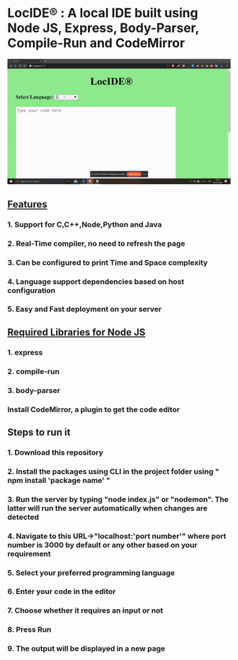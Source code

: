 <h1>LocIDE® : A local IDE built using Node JS, Express, Body-Parser, Compile-Run and CodeMirror </h1>

![join1](https://github.com/ShankarNarayananS/LocIDE/blob/master/LocIDE-1.gif)

<h2><ins>Features</ins></h2>
<h3>1. Support for C,C++,Node,Python and Java </h3>
<h3>2. Real-Time compiler, no need to refresh the page </h3>
<h3>3. Can be configured to print Time and Space complexity </h3>
<h3>4. Language support dependencies based on host configuration </h3>
<h3>5. Easy and Fast deployment on your server </h3>

<h2><ins> Required Libraries for Node JS </ins></h2>
<h3>1. express </h3>
<h3>2. compile-run </h3>
<h3>3. body-parser </h3>

<h3> Install CodeMirror, a plugin to get the code editor </h3>




<h2> Steps to run it </h2>
<h3>1. Download this repository  </h3>
<h3>2. Install the packages using CLI in the project folder using " npm install 'package name' " </h3>
<h3>3. Run the server by typing "node index.js" or "nodemon". The latter will run the server automatically when changes are detected </h3>
<h3>4. Navigate to this URL->"localhost:'port number'" where port number is 3000 by default or any other based on your requirement</h3>
<h3>5. Select your preferred programming language </h3>
<h3>6. Enter your code in the editor </h3>
<h3>7. Choose whether it requires an input or not </h3>
<h3>8. Press Run </h3>
<h3>9. The output will be displayed in a new page </h3>
